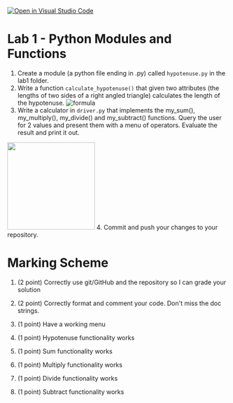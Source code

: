 [![Open in Visual Studio Code](https://classroom.github.com/assets/open-in-vscode-718a45dd9cf7e7f842a935f5ebbe5719a5e09af4491e668f4dbf3b35d5cca122.svg)](https://classroom.github.com/online_ide?assignment_repo_id=11832628&assignment_repo_type=AssignmentRepo)
# Lab 1 - Python Modules and Functions
1. 	Create a module (a python file ending in .py) called `hypotenuse.py` in the lab1 folder.
2.	Write a function `calculate_hypotenuse()` that given two attributes (the lengths of two sides of a right angled triangle) calculates the length of the hypotenuse.
![formula](https://cdn.discordapp.com/attachments/1149469347123830804/1151167706956054538/image.png)
3. 	Write a calculator in `driver.py` that implements the my_sum(), my_multiply(), my_divide() and my_subtract() functions. Query the user for 2 values and present them with a menu of operators. Evaluate the result and print it out.
<img src="https://cdn.discordapp.com/attachments/1149469347123830804/1151168275410075658/image.png" width="200" height="200">
4. Commit and push your changes to your repository.


# Marking Scheme
1.	(2 point) Correctly use git/GitHub and the repository so I can grade your solution
1.	(2 point) Correctly format and comment your code. Don't miss the doc strings.
 
1. (1 point) Have a working menu 
1. (1 point) Hypotenuse functionality works 
1. (1 point) Sum functionality works 
1. (1 point) Multiply functionality works 
1. (1 point) Divide functionality works 
1. (1 point) Subtract functionality works 
